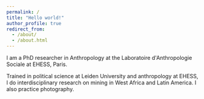 ```yaml
---
permalink: /
title: "Hello world!"
author_profile: true
redirect_from: 
  - /about/
  - /about.html
---
```

I am a PhD researcher in Anthropology at the Laboratoire d'Anthropologie Sociale at EHESS, Paris.

Trained in political science at Leiden University and anthropology at EHESS, I do interdisciplinary research on mining in West Africa and Latin America. I also practice photography.

